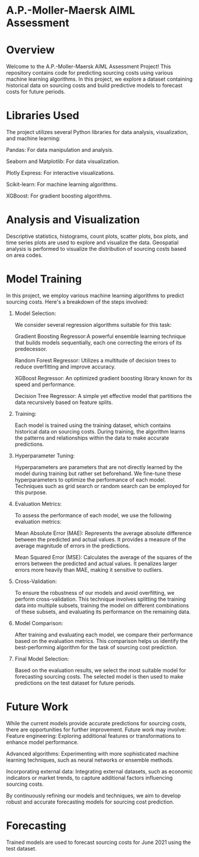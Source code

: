 # A.P.-Moller-Maersk AIML Assessment

# Overview

Welcome to the A.P.-Moller-Maersk AIML Assessment Project! This repository contains code for predicting sourcing costs using various machine learning algorithms. In this project, we explore a dataset containing historical data on sourcing costs and build predictive models to forecast costs for future periods.

# Libraries Used
The project utilizes several Python libraries for data analysis, visualization, and machine learning:

Pandas: For data manipulation and analysis.

Seaborn and Matplotlib: For data visualization.

Plotly Express: For interactive visualizations.

Scikit-learn: For machine learning algorithms.

XGBoost: For gradient boosting algorithms.

# Analysis and Visualization

Descriptive statistics, histograms, count plots, scatter plots, box plots, and time series plots are used to explore and visualize the data.
Geospatial analysis is performed to visualize the distribution of sourcing costs based on area codes.

# Model Training

In this project, we employ various machine learning algorithms to predict sourcing costs. Here's a breakdown of the steps involved:

1. Model Selection:

   We consider several regression algorithms suitable for this task:

   Gradient Boosting Regressor:A powerful ensemble learning technique that builds models sequentially, each one correcting the errors of its predecessor.

   Random Forest Regressor: Utilizes a multitude of decision trees to reduce overfitting and improve accuracy.

   XGBoost Regressor: An optimized gradient boosting library known for its speed and performance.

   Decision Tree Regressor: A simple yet effective model that partitions the data recursively based on feature splits.

3. Training:

   Each model is trained using the training dataset, which contains historical data on sourcing costs. During training, the algorithm learns the patterns and relationships within the data to make accurate
   predictions.

4. Hyperparameter Tuning:

   Hyperparameters are parameters that are not directly learned by the model during training but rather set beforehand. We fine-tune these hyperparameters to optimize the performance of each model. Techniques 
   such as grid search or random search can be employed for this purpose.

6. Evaluation Metrics:

   To assess the performance of each model, we use the following evaluation metrics:

   Mean Absolute Error (MAE):
   Represents the average absolute difference between the predicted and actual values. It provides a measure of the average magnitude of errors in the predictions.

   Mean Squared Error (MSE):
   Calculates the average of the squares of the errors between the predicted and actual values. It penalizes larger errors more heavily than MAE, making it sensitive to outliers.

5. Cross-Validation:

   To ensure the robustness of our models and avoid overfitting, we perform cross-validation. This technique involves splitting the training data into multiple subsets, training the model on different 
   combinations of these subsets, and evaluating its performance on the remaining data.


7. Model Comparison:

   After training and evaluating each model, we compare their performance based on the evaluation metrics. This comparison helps us identify the best-performing algorithm for the task of sourcing cost prediction.

8. Final Model Selection:

   Based on the evaluation results, we select the most suitable model for forecasting sourcing costs. The selected model is then used to make predictions on the test dataset for future periods.

# Future Work
While the current models provide accurate predictions for sourcing costs, there are opportunities for further improvement. Future work may involve:
Feature engineering: Exploring additional features or transformations to enhance model performance.

Advanced algorithms: Experimenting with more sophisticated machine learning techniques, such as neural networks or ensemble methods.

Incorporating external data: Integrating external datasets, such as economic indicators or market trends, to capture additional factors influencing sourcing costs.

By continuously refining our models and techniques, we aim to develop robust and accurate forecasting models for sourcing cost prediction.

# Forecasting
Trained models are used to forecast sourcing costs for June 2021 using the test dataset.
